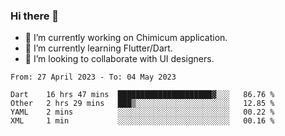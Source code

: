 ### Hi there 👋

<!--
**devcat37/devcat37** is a ✨ _special_ ✨ repository because its `README.md` (this file) appears on your GitHub profile.-->


- 🔭 I’m currently working on Chimicum application.
- 🌱 I’m currently learning Flutter/Dart.
- 👯 I’m looking to collaborate with UI designers.
<!-- - 🤔 I’m looking for help with ... -->

<!--START_SECTION:waka-->

```text
From: 27 April 2023 - To: 04 May 2023

Dart    16 hrs 47 mins  █████████████████████▓░░░   86.76 %
Other   2 hrs 29 mins   ███▒░░░░░░░░░░░░░░░░░░░░░   12.85 %
YAML    2 mins          ░░░░░░░░░░░░░░░░░░░░░░░░░   00.22 %
XML     1 min           ░░░░░░░░░░░░░░░░░░░░░░░░░   00.16 %
```

<!--END_SECTION:waka-->
